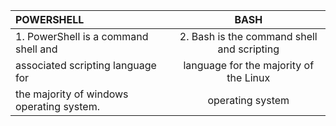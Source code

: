 |**POWERSHELL**					|**BASH**					|
|:----------------------------------------------|:---------------------------------------------:|
|1. PowerShell is a command shell and		|2. Bash is the command shell and scripting 	|				 
|associated scripting language for 		|language for the majority of the Linux		|
|the majority of windows operating system.	|operating system				|
